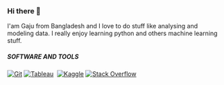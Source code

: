 ### Hi there 👋

I'am Gaju from Bangladesh and I love to do stuff like analysing and modeling data. I really enjoy learning python and others machine learning stuff.




<!--
**Dev-Gaju/Dev-Gaju** is a ✨ _special_ ✨ repository because its `README.md` (this file) appears on your GitHub profile.

Here are some ideas to get you started:

- 🔭 I’m currently working on ...
- 🌱 I’m currently learning ...
- 👯 I’m looking to collaborate on ...
- 🤔 I’m looking for help with ...
- 💬 Ask me about ...
- 📫 How to reach me: ...
- 😄 Pronouns: ...
- ⚡ Fun fact: ...
-->
##### SOFTWARE AND TOOLS

<p align="left">
    <a href="#"><img alt="Git" src="https://img.shields.io/badge/Git-F05033.svg?logo=git&logoColor=white"></a>
    <a href="#"><img alt="Tableau" src="https://img.shields.io/badge/Adobe-FF0000.svg?logo=adobe&logoColor=white"></a>
    <a href="#"><img alt="" src="https://img.shields.io/badge/Codepen-000000.svg?logo=codepen&logoColor=white"></a>
    <a href="#"><img alt="Kaggle" src="https://img.shields.io/badge/Google%20Sheets-34A853.svg?logo=google%20sheets&logoColor=white"></a>
    <a href="#"><img alt="Stack Overflow" src="https://stackoverflow.com/users/12081080/md-gazuruddin/badge/-Stack%20Overflow-FE7A16?logo=stack-overflow&logoColor=white"></a>
</p>


